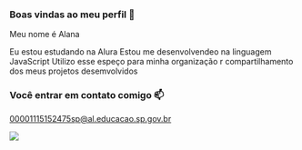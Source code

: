 ### Boas vindas ao meu perfil 💙

Meu nome é Alana

Eu estou estudando na Alura
Estou me desenvolvendeo na linguagem JavaScript
Utilizo esse espeço para minha organização r compartilhamento dos meus projetos desemvolvidos

### Você entrar em contato comigo 📫

00001115152475sp@al.educacao.sp.gov.br

![](https://tenor.com/pt-BR/view/cute-gif-angry-cat-gif-24033237)




